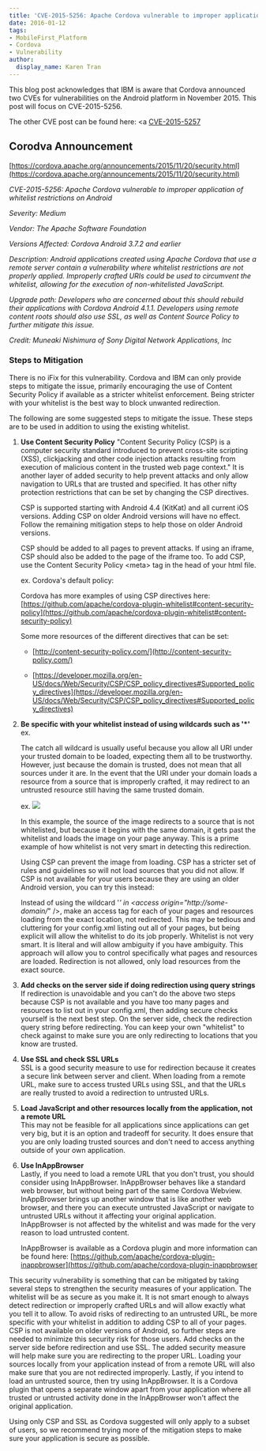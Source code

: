 ```yaml
---
title: 'CVE-2015-5256: Apache Cordova vulnerable to improper application of whitelist restrictions on Android'
date: 2016-01-12
tags:
- MobileFirst_Platform
- Cordova
- Vulnerability
author:
  display_name: Karen Tran
---
```

This blog post acknowledges that IBM is aware that Cordova announced two CVEs for vulnerabilities on the Android platform in November 2015. This post will focus on CVE-2015-5256. 

The other CVE post can be found here: <a [CVE-2015-5257]({{site.baseurl}}/blog/cve-2015-5257cve-2015-8320-weak-randomization-of-bridgesecret-for-apache-cordova-android/)

## Corodva Announcement
[https://cordova.apache.org/announcements/2015/11/20/security.html](https://cordova.apache.org/announcements/2015/11/20/security.html)

<em>CVE-2015-5256: Apache Cordova vulnerable to improper application of whitelist restrictions on Android

Severity: Medium

Vendor: The Apache Software Foundation

Versions Affected: Cordova Android 3.7.2 and earlier

Description: Android applications created using Apache Cordova that use a remote server contain a vulnerability where whitelist restrictions are not properly applied. Improperly crafted URIs could be used to circumvent the whitelist, allowing for the execution of non-whitelisted JavaScript.

Upgrade path: Developers who are concerned about this should rebuild their applications with Cordova Android 4.1.1. Developers using remote content roots should also use SSL, as well as Content Source Policy to further mitigate this issue.

Credit: Muneaki Nishimura of Sony Digital Network Applications, Inc</em>

### Steps to Mitigation
There is no iFix for this vulnerability. Cordova and IBM can only provide steps to mitigate the issue, primarily encouraging the use of Content Security Policy if available as a stricter whitelist enforcement. Being stricter with your whitelist is the best way to block unwanted redirection. 

The following are some suggested steps to mitigate the issue. These steps are to be used in addition to using the existing whitelist. 


1. <strong>Use Content Security Policy</strong>
"Content Security Policy (CSP) is a computer security standard introduced to prevent cross-site scripting (XSS), clickjacking and other code injection attacks resulting from execution of malicious content in the trusted web page context." It is another layer of added security to help prevent attacks and only allow navigation to URLs that are trusted and specified. It has other nifty protection restrictions that can be set by changing the CSP directives. 

    CSP is supported starting with Android 4.4 (KitKat) and all current iOS versions. 
Adding CSP on older Android versions will have no effect. Follow the remaining mitigation steps to help those on older Android versions. 

    CSP should be added to all pages to prevent attacks. If using an iframe, CSP should also be added to the page of the iframe too. 
To add CSP, use the Content Security Policy &lt;meta&gt; tag in the head of your html file.

    ex. Cordova's default policy:
    <code><meta http-equiv="Content-Security-Policy" content="default-src 'self' data: gap: https://ssl.gstatic.com 'unsafe-eval'; style-src 'self' 'unsafe-inline'; media-src *"></code>

    Cordova has more examples of using CSP directives here: 
[https://github.com/apache/cordova-plugin-whitelist#content-security-policy](https://github.com/apache/cordova-plugin-whitelist#content-security-policy)

    Some more resources of the different directives that can be set: 

    - [http://content-security-policy.com/](http://content-security-policy.com/)

    - [https://developer.mozilla.org/en-US/docs/Web/Security/CSP/CSP_policy_directives#Supported_policy_directives](https://developer.mozilla.org/en-US/docs/Web/Security/CSP/CSP_policy_directives#Supported_policy_directives)

2. <strong>Be specific with your whitelist instead of using wildcards such as '*'</strong>  
    ex. <code><access origin="http://some-domain/*" /></code>
    
    The catch all wildcard is usually useful because you allow all URI under your trusted domain to be loaded, expecting them all to be trustworthy. However, just because the domain is trusted, does not mean that all sources under it are. In the event that the URI under your domain loads a resource from a source that is improperly crafted, it may redirect to an untrusted resource still having the same trusted domain. 
    
    ex. <code><img src="http://some-domain/http.php?u=http://untrusted.site.some-domain/notMyImage.jpg" /></code>
    
    In this example, the source of the image redirects to a source that is not whitelisted, but because it begins with the same domain, it gets past the whitelist and loads the image on your page anyway. This is a prime example of how whitelist is not very smart in detecting this redirection. 
    
    Using CSP can prevent the image from loading. CSP has a stricter set of rules and guidelines so will not load sources that you did not allow. If CSP is not available for your users because they are using an older Android version, you can try this instead:
    
    Instead of using the wildcard '*' in &lt;access origin="http://some-domain/*" /&gt;, make an access tag for each of your pages and resources loading from the exact location, not redirected. This may be tedious and cluttering for your config.xml listing out all of your pages, but being explicit will allow the whitelist to do its job properly. Whitelist is not very smart. It is literal and will allow ambiguity if you have ambiguity. This approach will allow you to control specifically what pages and resources are loaded. Redirection is not allowed, only load resources from the exact source.


3. <strong>Add checks on the server side if doing redirection using query strings </strong>  
    If redirection is unavoidable and you can't do the above two steps because CSP is not available and you have too many pages and resources to list out in your config.xml, then adding secure checks yourself is the next best step. On the server side, check the redirection query string before redirecting. You can keep your own "whitelist" to check against to make sure you are only redirecting to locations that you know are trusted.


4. <strong>Use SSL and check SSL URLs</strong>  
    SSL is a good security measure to use for redirection because it creates a secure link between server and client. When loading from a remote URL, make sure to access trusted URLs using SSL, and that the URLs are really trusted to avoid a redirection to untrusted URLs. </li>


5. <strong>Load JavaScript and other resources locally from the application, not a remote URL</strong>  
    This may not be feasible for all applications since applications can get very big, but it is an option and tradeoff for security. It does ensure that you are only loading trusted sources and don't need to access anything outside of your own application.


6. <strong>Use InAppBrowser</strong>  
    Lastly, if you need to load a remote URL that you don't trust, you should consider using InAppBrowser. InAppBrowser behaves like a standard web browser, but without being part of the same Cordova Webview. InAppBrowser brings up another window that is like another web browser, and there you can execute untrusted JavaScript or navigate to untrusted URLs without it affecting your original application. InAppBrowser is not affected by the whitelist and was made for the very reason to load untrusted content.

    InAppBrowser is available as a Cordova plugin and more information can be found here:
[https://github.com/apache/cordova-plugin-inappbrowser](https://github.com/apache/cordova-plugin-inappbrowser


This security vulnerability is something that can be mitigated by taking several steps to strengthen the security measures of your application. The whitelist will be as secure as you make it. It is not smart enough to always detect redirection or improperly crafted URLs and will allow exactly what you tell it to allow. To avoid risks of redirecting to an untrusted URL, be more specific with your whitelist in addition to adding CSP to all of your pages. CSP is not available on older versions of Android, so further steps are needed to minimize this security risk for those users. Add checks on the server side before redirection and use SSL. The added security measure will help make sure you are redirecting to the proper URL. Loading your sources locally from your application instead of from a remote URL will also make sure that you are not redirected improperly. Lastly, if you intend to load an untrusted source, then try using InAppBrowser. It is a Cordova plugin that opens a separate window apart from your application where all trusted or untrusted activity done in the InAppBrowser won't affect the original application. 

Using only CSP and SSL as Cordova suggested will only apply to a subset of users, so we recommend trying more of the mitigation steps to make sure your application is secure as possible.